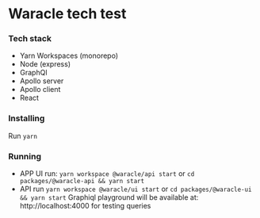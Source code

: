 # Waracle tech test

### Tech stack
- Yarn Workspaces (monorepo)
- Node (express)
- GraphQl
- Apollo server
- Apollo client
- React

### Installing
Run ```yarn```

### Running
- APP UI run: ```yarn workspace @waracle/api start``` or ```cd packages/@waracle-api && yarn start```
- API run ```yarn workspace @waracle/ui start``` or ```cd packages/@waracle-ui && yarn start```
Graphiql playground will be available at: http://localhost:4000 for testing queries


